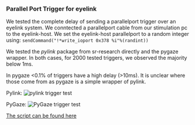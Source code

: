 ### Parallel Port Trigger for eyelink

We tested the complete delay of sending a parallelport trigger over an eyelink system.
We conntected a parallelport cable from our stimulation pc to the eyelink-host. We set the eyelink-host parallelport to a random integer using: 
```sendCommand("!*write_ioport 0x378 %i"%(randint))```

We tested the *pylink* package from sr-research directly and the pygaze wrapper.
In both cases, for 2000 tested triggers, we observed the majority below 1ms.

In pygaze <0.1% of triggers have a high delay (>10ms). It is unclear where those come from as pygaze is a simple wrapper of pylink.

Pylink:
![pylink trigger test](./figures/pylinkhist.png)

PyGaze:
![PyGaze trigger test](./figures/pygazehist.png)


[The script can be found here](./code/pylink_triggertest.py)
